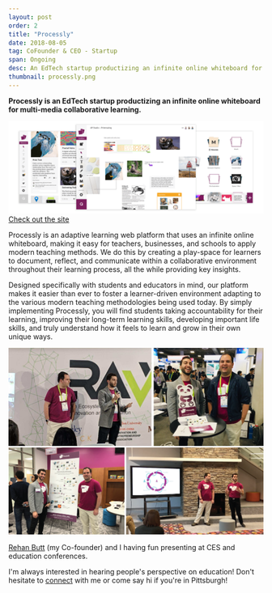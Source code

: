 ```yaml
---
layout: post
order: 2
title: "Processly"
date: 2018-08-05
tag: CoFounder & CEO - Startup
span: Ongoing
desc: An EdTech startup productizing an infinite online whiteboard for multi-media collaborative learning
thumbnail: processly.png
---
```

**Processly is an EdTech startup productizing an infinite online whiteboard for multi-media collaborative learning.**

<div>
<img src="../img/processly/processlyhome.png">
</div>

<div>
<a target="_blank" href="https://processly.io/">
    <div class="bab"> Check out the site
    </div>
</a>
</div>


Processly is an adaptive learning web platform that uses an infinite online whiteboard, making it easy for teachers, businesses, and schools to apply modern teaching methods. We do this by creating a play-space for learners to document, reflect, and communicate within a collaborative environment throughout their learning process, all the while providing key insights.

Designed specifically with students and educators in mind, our platform makes it easier than ever to foster a learner-driven environment adapting to the various modern teaching methodologies being used today. By simply implementing Processly, you will find students taking accountability for their learning, improving their long-term learning skills, developing important life skills, and truly understand how it feels to learn and grow in their own unique ways.

<div>
<img src="../img/processly/presentations 2.png">
<img src="../img/processly/presentations.png">
</div>

<a target="_blanl" href="http://rehanbutt.com/">Rehan Butt</a> (my Co-founder) and I having fun presenting at CES and education conferences.

I'm always interested in hearing people's perspective on education! Don't hesitate to <a target="_blanl" href="https://goo.gl/forms/aFJyCqeoDhrwU0Um2">connect</a> with me or come say hi if you're in Pittsburgh!

